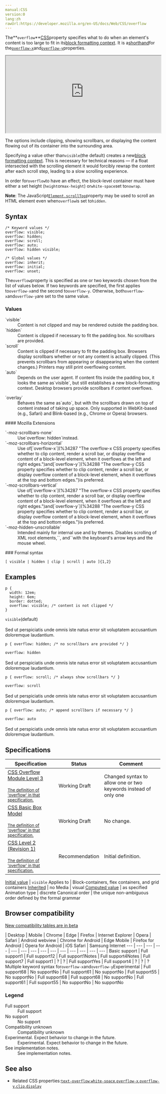 ```yaml
---
manual:CSS
version:0
lang:zh
rawUrl:https://developer.mozilla.org/en-US/docs/Web/CSS/overflow
---
```






The**`overflow`**[CSS](%427 "")property specifies what to do when an element&#39;s content is too large to fit in its[block formatting context](%29369 ""). It is a[shorthand](%28797 "")for the[`overflow-x`](%34287 "The overflow-x CSS property specifies whether to clip content, render a scroll bar, or display overflow content of a block-level element, when it overflows at the left and right edges.")and[`overflow-y`](%34288 "The overflow-y CSS property specifies whether to clip content, render a scroll bar, or display overflow content of a block-level element, when it overflows at the top and bottom edges.")properties.

<iframe src='https://interactive-examples.mdn.mozilla.net/pages/css/overflow.html' width='100%' height='250'></iframe>


The options include clipping, showing scrollbars, or displaying the content flowing out of its container into the surrounding area.



Specifying a value other than`visible`(the default) creates a new[block formatting context](%29369 ""). This is necessary for technical reasons — if a float intersected with the scrolling element it would forcibly rewrap the content after each scroll step, leading to a slow scrolling experience.



In order for`overflow`to have an effect, the block-level container must have either a set height (`height`or`max-height`) or`white-space`set to`nowrap`.



**Note**: The JavaScript[`Element.scrollTop`](%36772 "The Element.scrollTop property gets or sets the number of pixels that an element's content is scrolled vertically. ")property may be used to scroll an HTML element even when`overflow`is set to`hidden`.



## Syntax<a name="Syntax"></a>

```
/* Keyword values */
overflow: visible;
overflow: hidden;
overflow: scroll;
overflow: auto;
overflow: hidden visible;

/* Global values */
overflow: inherit;
overflow: initial;
overflow: unset;
```


The`overflow`property is specified as one or two keywords chosen from the list of values below. If two keywords are specified, the first applies to`overflow-x`and the second to`overflow-y`. Otherwise, both`overflow-x`and`overflow-y`are set to the same value.


### Values<a name="Values"></a>
<dl><dt id=''>`visible`</dt><dd>Content is not clipped and may be rendered outside the padding box.</dd><dt id=''>`hidden`</dt><dd>Content is clipped if necessary to fit the padding box. No scrollbars are provided.</dd><dt id=''>`scroll`</dt><dd>Content is clipped if necessary to fit the padding box. Browsers display scrollbars whether or not any content is actually clipped. (This prevents scrollbars from appearing or disappearing when the content changes.) Printers may still print overflowing content.</dd><dt id=''>`auto`</dt><dd>Depends on the user agent. If content fits inside the padding box, it looks the same as`visible`, but still establishes a new block-formatting context. Desktop browsers provide scrollbars if content overflows.</dd></dl><dl><dt id=''>`overlay`<i></i><i></i></dt><dd>Behaves the same as`auto`, but with the scrollbars drawn on top of content instead of taking up space. Only supported in WebKit-based (e.g., Safari) and Blink-based (e.g., Chrome or Opera) browsers.</dd></dl>
#### Mozilla Extensions<a name="Mozilla_Extensions"></a>
<dl><dt id=''>`-moz-scrollbars-none`<i></i></dt><dd>Use`overflow: hidden`instead.</dd><dt id=''>`-moz-scrollbars-horizontal`<i></i></dt><dd>Use of[`overflow-x`](%34287 "The overflow-x CSS property specifies whether to clip content, render a scroll bar, or display overflow content of a block-level element, when it overflows at the left and right edges.")and[`overflow-y`](%34288 "The overflow-y CSS property specifies whether to clip content, render a scroll bar, or display overflow content of a block-level element, when it overflows at the top and bottom edges.")is preferred.</dd><dt id=''>`-moz-scrollbars-vertical`<i></i></dt><dd>Use of[`overflow-x`](%34287 "The overflow-x CSS property specifies whether to clip content, render a scroll bar, or display overflow content of a block-level element, when it overflows at the left and right edges.")and[`overflow-y`](%34288 "The overflow-y CSS property specifies whether to clip content, render a scroll bar, or display overflow content of a block-level element, when it overflows at the top and bottom edges.")is preferred.</dd><dt id=''>`-moz-hidden-unscrollable`<i></i></dt><dd>Intended mainly for internal use and by themes. Disables scrolling of XML root elements,`<html>`, and`<body>`with the keyboard&#39;s arrow keys and the mouse wheel.</dd></dl>
### Formal syntax<a name="Formal_syntax"></a>

```
[ visible | hidden | clip | scroll | auto ]{1,2}
```

## Examples<a name="Examples"></a>

```
p {  
  width: 12em;
  height: 6em;
  border: dotted;
  overflow: visible; /* content is not clipped */ 
}
```


`visible`(default)<br></br>Sed ut perspiciatis unde omnis iste natus error sit voluptatem accusantium doloremque laudantium.


```
p { overflow: hidden; /* no scrollbars are provided */ }
```


`overflow: hidden`<br></br>Sed ut perspiciatis unde omnis iste natus error sit voluptatem accusantium doloremque laudantium.


```
p { overflow: scroll; /* always show scrollbars */ }
```


`overflow: scroll`<br></br>Sed ut perspiciatis unde omnis iste natus error sit voluptatem accusantium doloremque laudantium.


```
p { overflow: auto; /* append scrollbars if necessary */ }
```


`overflow: auto`<br></br>Sed ut perspiciatis unde omnis iste natus error sit voluptatem accusantium doloremque laudantium.


## Specifications<a name="Specifications"></a>

Specification | Status | Comment 
 ---  |  ---  |  ---  | 
[CSS Overflow Module Level 3<br></br><small>The definition of &#39;overflow&#39; in that specification.</small>](%31433 "") | Working Draft | Changed syntax to allow one or two keywords instead of only one 
[CSS Basic Box Model<br></br><small>The definition of &#39;overflow&#39; in that specification.</small>](%36773 "") | Working Draft | No change. 
[CSS Level 2 (Revision 1)<br></br><small>The definition of &#39;overflow&#39; in that specification.</small>](%31435 "") | Recommendation | Initial definition. 


[Initial value](%28552 "") | `visible` 
Applies to | Block-containers, flex containers, and grid containers 
[Inherited](%28555 "") | no 
Media | visual 
[Computed value](%28556 "") | as specified 
Animation type | discrete 
Canonical order | the unique non-ambiguous order defined by the formal grammar 


## Browser compatibility<a name="Browser_compatibility"></a>
[New compatibility tables are in beta<i></i>](%3360 "")

 | <abbr>Desktop<i></i></abbr> | <abbr>Mobile<i></i></abbr> 
 | <abbr>Chrome<i></i></abbr> | <abbr>Edge<i></i></abbr> | <abbr>Firefox<i></i></abbr> | <abbr>Internet Explorer<i></i></abbr> | <abbr>Opera<i></i></abbr> | <abbr>Safari<i></i></abbr> | <abbr>Android webview<i></i></abbr> | <abbr>Chrome for Android<i></i></abbr> | <abbr>Edge Mobile<i></i></abbr> | <abbr>Firefox for Android<i></i></abbr> | <abbr>Opera for Android<i></i></abbr> | <abbr>iOS Safari<i></i></abbr> | <abbr>Samsung Internet<i></i></abbr> 
 ---  |  ---  |  ---  |  ---  |  ---  |  ---  |  ---  |  ---  |  ---  |  ---  |  ---  |  ---  |  ---  |  ---  | 
Basic support | <abbr>Full support</abbr>1 | <abbr>Full support</abbr>12 | <abbr>Full support</abbr>1<abbr>Notes<i></i></abbr> | <abbr>Full support</abbr>4<abbr>Notes<i></i></abbr> | <abbr>Full support</abbr>7 | <abbr>Full support</abbr>1 | <abbr>?</abbr> | <abbr>?</abbr> | <abbr>Full support</abbr>Yes | <abbr>Full support</abbr>4 | <abbr>?</abbr> | <abbr>?</abbr> | <abbr>?</abbr> 
Multiple keyword syntax for`overflow-x`and`overflow-y`<abbr>Experimental<i></i></abbr> | <abbr>Full support</abbr>68 | <abbr>No support</abbr>No | <abbr>Full support</abbr>61 | <abbr>No support</abbr>No | <abbr>Full support</abbr>55 | <abbr>No support</abbr>No | <abbr>Full support</abbr>68 | <abbr>Full support</abbr>68 | <abbr>No support</abbr>No | <abbr>Full support</abbr>61 | <abbr>Full support</abbr>55 | <abbr>No support</abbr>No | <abbr>No support</abbr>No 


### Legend<a name="Legend"></a>
<dl><dt id=''><abbr>Full support</abbr></dt><dd>Full support</dd><dt id=''><abbr>No support</abbr></dt><dd>No support</dd><dt id=''><abbr>Compatibility unknown</abbr></dt><dd>Compatibility unknown</dd><dt id=''><abbr>Experimental. Expect behavior to change in the future.<i></i></abbr></dt><dd>Experimental. Expect behavior to change in the future.</dd><dt id=''><abbr>See implementation notes.<i></i></abbr></dt><dd>See implementation notes.</dd></dl>

## See also<a name="See_also"></a>

* Related CSS properties:[`text-overflow`](%34285 "The text-overflow CSS property determines how overflowed content that is not displayed is signaled to users. It can be clipped, display an ellipsis ('…', U+2026 Horizontal Ellipsis), or display a custom string."),[`white-space`](%34286 "The white-space CSS property determines how whitespace inside an element is handled."),[`overflow-x`](%34287 "The overflow-x CSS property specifies whether to clip content, render a scroll bar, or display overflow content of a block-level element, when it overflows at the left and right edges."),[`overflow-y`](%34288 "The overflow-y CSS property specifies whether to clip content, render a scroll bar, or display overflow content of a block-level element, when it overflows at the top and bottom edges."),[`clip`](%29392 "The clip CSS property defines what portion of an element is visible. The clip property applies only to absolutely positioned elements, that is elements with position:absolute or position:fixed."),[`display`](%30836 "The display CSS property specifies the type of rendering box used for an element. In HTML, default display property values are taken from behaviors described in the HTML specifications or from the browser/user default stylesheet. The default value in XML is inline, including SVG elements.")



